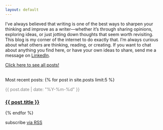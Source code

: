 ```yaml
---
layout: default
---
```

I’ve always believed that writing is one of the best ways to sharpen your thinking and improve as a writer—whether it’s through sharing opinions, exploring ideas, or just jotting down thoughts that seem worth revisiting. This blog is my corner of the internet to do exactly that. I’m always curious about what others are thinking, reading, or creating. If you want to chat about anything you find here, or have your own ideas to share, send me a message on [LinkedIn](https://www.linkedin.com/in/stefandecimelli/).

<a href="/all">Click here to see all posts!</a>
<br/>
<br/>

Most recent posts:
{% for post in site.posts limit:5 %}
<p style="color:#828282;margin-bottom:0">{{ post.date | date: "%Y-%m-%d" }} <a href="{{ post.url }}">
	<h3>{{ post.title }}</h3>
</a></p>
{% endfor %}

<br/>
<p class="rss-subscribe">subscribe <a href="/feed.xml">via RSS</a></p>
